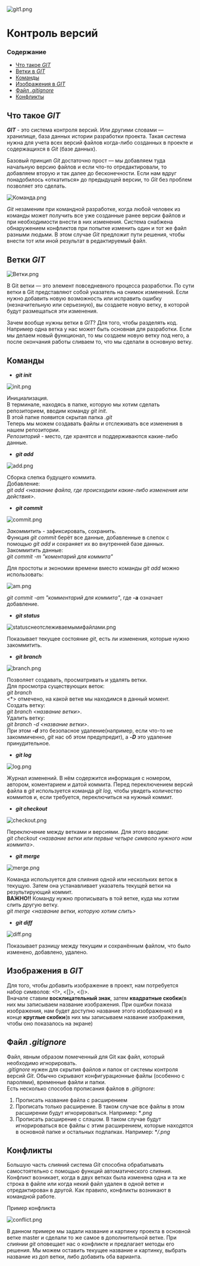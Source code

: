 ![git1.png](git1.png)
# Контроль версий 

### Содержание

* [Что такое *GIT*](#что-такое-git)
* [Ветки в *GIT*](#ветки-git)
* [Команды](#команды)
* [Изображения в *GIT*](#изображения-в-git) 
* [Файл *.gitignore*](#файл-gitignore)
* [Конфликты](#конфликты)

## Что такое ***GIT***

***GIT*** - это система контроля версий. Или другими словами — хранилище, база данных истории разработки проекта. Такая система нужна для учета всех версий файлов когда-либо созданных в проекте и содержащихся в *Git* (базе данных).  

Базовый принцип *Git* достаточно прост — мы добавляем туда начальную версию файлов и если что-то отредактировали, то добавляем вторую и так далее до бесконечности. Если нам вдруг понадобилось «откатиться» до предыдущей версии, то *Git* без проблем позволяет это сделать.  

![Команда.png](Команда.png)  

*Git* незаменим при командной разработке, когда любой человек из команды может получить все уже созданные ранее версии файлов и при необходимости внести в них изменения. Система снабжена обнаружением конфликтов при попытке изменить один и тот же файл разными людьми. В этом случае *Git* предложит пути решения, чтобы внести тот или иной результат в редактируемый файл.

## Ветки *GIT*  

![Ветки.png](Ветки.png)

В Git ветки — это элемент повседневного процесса разработки. По сути ветки в Git представляют собой указатель на снимок изменений. Если нужно добавить новую возможность или исправить ошибку (незначительную или серьезную), вы создаете новую ветку, в которой будут размещаться эти изменения.

Зачем вообще нужны ветки в *GIT*? Для того, чтобы разделять код. Например одна ветка у нас может быть основная для разработки. Если мы делаем новый функционал, то мы создаем новую ветку под него, а после окончания работы сливаем то, что мы сделали в основную ветку.

## Команды

* ***git init***  

![init.png](init.png)

Инициализация.  
В терминале, находясь в папке, которую мы хотим сделать репозиторием, вводим команду *git init*.  
В этой папке появится скрытая папка *.git*  
Теперь мы можем создавать файлы и отслеживать все изменения в нашем репозитории.  
*Репозиторий* - место, где хранятся и поддерживаются какие-либо данные.

* ***git add***  

![add.png](add.png)

Сборка слепка будущего коммита.  
Добавление:  
*git add <название файла, где происходили какие-либо изменения или действия>*.

* ***git commit***

![commit.png](commit.png)  

*Закоммитить* - зафиксировать, сохранить.  
Функция *git commit* берёт все данные, добавленные в слепок с помощью *git add* и сохраняет их во внутренней базе данных.
Закоммитить данные:  
*git commit -m "коментарий для коммита"* 

Для простоты и экономии времени вместо команды *git add* можно использовать:  

![am.png](am.png)  

*git commit -am "комментарий для коммита"*, где **-а** означает добавление.

* ***git status***
 
![statusснеотслеживаемымифайлами.png](statusснеотслеживаемымифайлами.png)
 

Показывает текущее состояние *git*, есть ли изменения, которые нужно закоммитить.

* ***git branch***

![branch.png](branch.png)

Позволяет создавать, просматривать и удалять ветки.  
Для просмотра существующих веток:  
*git branch*  
<*> отмечено, на какой ветке мы находимся в данный момент.  
 Создать ветку:  
*git branch <название ветки>*.  
Удалить ветку:  
*git branch -d <название ветки>*.  
При этом ***-d*** это безопасное удаление(например, если что-то не закоммиченно, *git* нас об этом предупредит), а ***-D*** это удаление принудительное.

* ***git log*** 

![log.png](log.png)

Журнал изменений. В нём содержится информация с номером, автором, коментарием и датой коммита. Перед переключением версий файла в *git* используется команда *git log*, чтобы увидеть количество коммитов и, если требуется, переключиться на нужный коммит.

* ***git checkout*** 

![checkout.png](checkout.png)

Переключение между ветками и версиями. Для этого вводим:  
*git checkout <название ветки или первые четыре символа нужного нам коммита>*.

* ***git merge***

![merge.png](merge.png )

Команда используется для слияния одной или нескольких веток в текущую. Затем она устанавливает указатель текущей ветки на результирующий коммит.  
**ВАЖНО!!** Команду нужно прописывать в той ветке, куда мы хотим слить другую ветку.  
*git merge <название ветки, которую хотим слить>*

* ***git diff*** 

![diff.png](diff.png)

Показывает разницу между текущим и сохранённым файлом, что было изменено, добавлено, удалено.

## Изображения в *GIT*

Для того, чтобы добавить изображение в проект, нам потребуется набор символов: <!>, <[]>, <()>.  
Вначале ставим **восклицательный знак**, затем **квадратные скобки**(в них мы записываем название изображения. При ошибки показа изображения, нам будет доступно название этого изображения) и в конце **круглые скобки**(в них мы записываем название изображения, чтобы оно показалось на экране)

## Файл *.gitignore*

Файл, явным образом помеченный для Git как файл, который необходимо игнорировать.  
*.gitignore* нужен для скрытия файлов и папок от системы контроля версий *Git*. Обычно скрывают конфигурационные файлы (особенно с паролями), временные файли и папки.  
Есть несколько способов прописания файлов в *.gitignore*:

1. Прописать название файла с расширением
2. Прописать только расширение. В таком случае все файлы в этом расширении будут игнорироваться. Например: **.png*
3. Прописать расширение с слэшом. В таком случае будут игнорироваться все файлы с этим расширением, которые находятся в основной папке и остальных подпапках. Например: **/.png*

## Конфликты

Большую часть слияний система *Git* способна обрабатывать самостоятельно с помощью функций автоматического слияния. Конфликт возникает, когда в двух ветках была изменена одна и та же строка в файле или когда некий файл удален в одной ветке и отредактирован в другой. Как правило, конфликты возникают в командной работе.

Пример конфликта  

![conflict.png](conflict.png)

В данном примере мы задали название и картинку проекта в основной ветке master и сделали то же самое в дополнительной ветке. При слиянии *git* оповещает нас о конфликте и предлагает методы его решения. Мы можем оставить текущее название и картинку, выбрать название из доп ветки, либо добавить оба варианта.